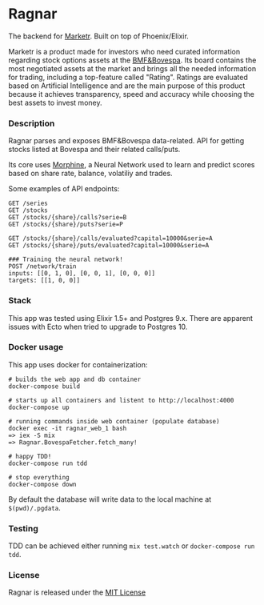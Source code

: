 # Ragnar

The backend for [Marketr](https://sonataxa.tech). Built on top of Phoenix/Elixir.

Marketr is a product made for investors who need curated information regarding stock options assets at the [BMF&Bovespa](http://www.bmfbovespa.com.br/pt_br/).
Its board contains the most negotiated assets at the market and brings all the needed information for trading, including a top-feature called "Rating".
Ratings are evaluated based on Artificial Intelligence and are the main purpose of this product because it achieves transparency, speed and accuracy
while choosing the best assets to invest money.

### Description
Ragnar parses and exposes BMF&Bovespa data-related.
API for getting stocks listed at Bovespa and their related calls/puts.

Its core uses [Morphine](https://github.com/leandronsp/morphine), a Neural Network used to learn and predict scores based on share rate, balance, volatiliy and trades.

Some examples of API endpoints:

	GET /series
	GET /stocks
	GET /stocks/{share}/calls?serie=B
	GET /stocks/{share}/puts?serie=P

	GET /stocks/{share}/calls/evaluated?capital=10000&serie=A
	GET /stocks/{share}/puts/evaluated?capital=10000&serie=A

	### Training the neural network!
	POST /network/train
	inputs: [[0, 1, 0], [0, 0, 1], [0, 0, 0]]
	targets: [[1, 0, 0]]

### Stack
This app was tested using Elixir 1.5+ and Postgres 9.x. There are apparent issues
with Ecto when tried to upgrade to Postgres 10.

### Docker usage
This app uses docker for containerization:

	# builds the web app and db container
	docker-compose build

	# starts up all containers and listent to http://localhost:4000
	docker-compose up

	# running commands inside web container (populate database)
	docker exec -it ragnar_web_1 bash
	=> iex -S mix
	=> Ragnar.BovespaFetcher.fetch_many!

	# happy TDD!
	docker-compose run tdd

	# stop everything
	docker-compose down

By default the database will write data to the local machine at `$(pwd)/.pgdata`.

### Testing
TDD can be achieved either running `mix test.watch` or `docker-compose run tdd`.

### License
Ragnar is released under the [MIT License](https://opensource.org/licenses/MIT)
